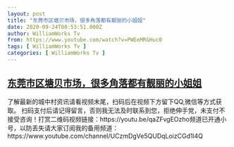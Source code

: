 ```yaml
---
layout: post
title: "东莞市区塘贝市场，很多角落都有靓丽的小姐姐"
date: 2020-09-24T00:53:51.000Z
author: WilliamWorks Tv
from: https://www.youtube.com/watch?v=PWEeMRGHuc0
tags: [ WilliamWorks Tv ]
categories: [ WilliamWorks Tv ]
---
```

<!--1600908831000-->
[东莞市区塘贝市场，很多角落都有靓丽的小姐姐](https://www.youtube.com/watch?v=PWEeMRGHuc0)
------

<div>
了解最新的城中村资讯请看视频末尾，扫码后在视频下方留下QQ,微信等方式获取。 扫码支付后请记得留言，否则我无法及时联系到您，拒绝伸手党，未支付不接受咨询！打赏二维码视频链接：https://youtu.be/qaZFvgEOzho频道已开通小号，以防丢失请大家订阅我的备用频道：https://www.youtube.com/channel/UCzmDgVe5QUDqLoizCGd1l4Q
</div>
